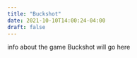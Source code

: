 ```yaml
---
title: "Buckshot"
date: 2021-10-10T14:00:24-04:00
draft: false
---
```


info about the game Buckshot will go here
